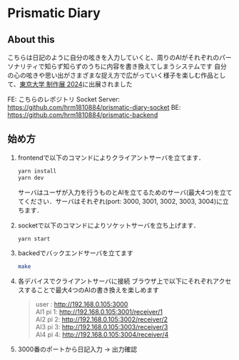 # Prismatic Diary
## About this
こちらは日記のように自分の呟きを入力していくと、周りのAIがそれぞれのパーソナリティで知らず知らずのうちに内容を書き換えてしまうシステムです
自分の心の呟きや思い出がさまざまな捉え方で広がっていく様子を楽しむ作品として、[東京大学 制作展 2024](https://www.iii.u-tokyo.ac.jp/event/20241017event)に出展されました

FE: こちらのレポジトリ
Socket Server: https://github.com/hrm1810884/prismatic-diary-socket
BE: https://github.com/hrm1810884/prismatic-backend

## 始め方

1. frontendで以下のコマンドによりクライアントサーバを立てます．

    ```sh
    yarn install
    yarn dev
    ```

    サーバはユーザが入力を行うものとAIを立てるためのサーバ(最大4つ)を立ててください．サーバはそれぞれ(port: 3000, 3001, 3002, 3003, 3004)に立ちます．

2. socketで以下のコマンドによりソケットサーバを立ち上げます．

    ```sh
    yarn start
    ```
3. backedでバックエンドサーバを立てます
   ```sh
   make
   ```
4. 各デバイスでクライアントサーバに接続
   ブラウザ上で以下にそれぞれアクセスすることで最大4つのAIの書き換えを楽しめます
   
    > user : http://192.168.0.105:3000  
    > AI1 pi 1: http://192.168.0.105:3001/receiver/1  
    > AI2 pi 2: http://192.168.0.105:3002/receiver/2  
    > AI3 pi 3: http://192.168.0.105:3003/receiver/3  
    > AI4 pi 4: http://192.168.0.105:3004/receiver/4  

5. 3000番のポートから日記入力 -> 出力確認
